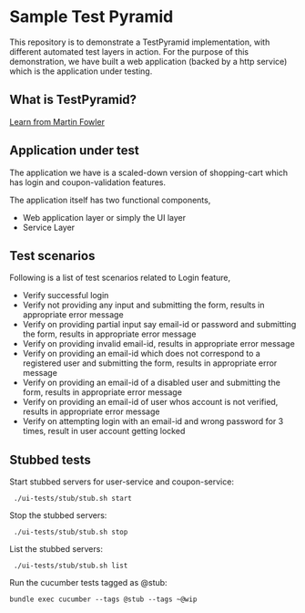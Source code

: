 # Sample Test Pyramid

This repository is to demonstrate a TestPyramid implementation, with different automated test layers in action. For the purpose of this demonstration, we have built a web application (backed by a http service) which is the application under testing. 

## What is TestPyramid?

[Learn from Martin Fowler](https://martinfowler.com/bliki/TestPyramid.html)

## Application under test

The application we have is a scaled-down version of shopping-cart which has login and coupon-validation features.

The application itself has two functional components,
* Web application layer or simply the UI layer
* Service Layer

## Test scenarios

Following is a list of test scenarios related to Login feature,

* Verify successful login
* Verify not providing any input and submitting the form, results in appropriate error message
* Verify on providing partial input say email-id or password and submitting the form, results in appropriate error message
* Verify on providing invalid email-id, results in appropriate error message
* Verify on providing an email-id which does not correspond to a registered user and submitting the form, results in appropriate error message
* Verify on providing an email-id of a disabled user and submitting the form, results in appropriate error message
* Verify on providing an email-id of user whos account is not verified, results in appropriate error message
* Verify on attempting login with an email-id and wrong password for 3 times, result in user account getting locked


## Stubbed tests

Start stubbed servers for user-service and coupon-service:
```
 ./ui-tests/stub/stub.sh start
```
Stop the stubbed servers:
```
 ./ui-tests/stub/stub.sh stop
```
List the stubbed servers:
```
 ./ui-tests/stub/stub.sh list
```
Run the cucumber tests tagged as @stub:
```
bundle exec cucumber --tags @stub --tags ~@wip
```

